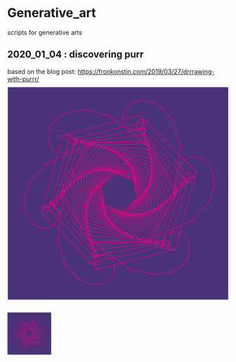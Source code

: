 # Generative_art
scripts for generative arts

## 2020_01_04 : discovering purr
based on the blog post: https://fronkonstin.com/2019/03/27/drrrawing-with-purrr/
![purple_plot](2020_01_04/plot_purple.png)

<img src="2020_01_04/plot_purple.png" width="100" height="100">
